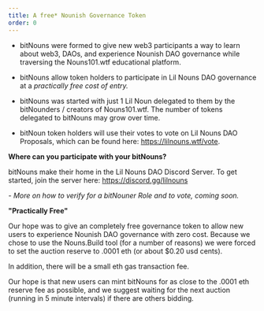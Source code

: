 ```yaml
---
title: A free* Nounish Governance Token
order: 0
---
```


- bitNouns were formed to give new web3 participants a way to learn about web3, DAOs, and experience Nounish DAO governance while traversing the Nouns101.wtf educational platform.

- bitNouns allow token holders to participate in Lil Nouns DAO governance at a *practically free cost of entry.*

- bitNouns was started with just 1 Lil Noun delegated to them by the bitNounders / creators of Nouns101.wtf. The number of tokens delegated to bitNouns may grow over time.

- bitNoun token holders will use their votes to vote on Lil Nouns DAO Proposals, which can be found here: https://lilnouns.wtf/vote.

**Where can you participate with your bitNouns?**

bitNouns make their home in the Lil Nouns DAO Discord Server. To get started, join the server here: https://discord.gg/lilnouns

*- More on how to verify for a bitNouner Role and to vote, coming soon.*

**"Practically Free"** 

Our hope was to give an completely free governance token to allow new users to experience Nounish DAO governance with zero cost. Because we chose to use the Nouns.Build tool (for a number of reasons) we were forced to set the auction reserve to .0001 eth (or about $0.20 usd cents). 

In addition, there will be a small eth gas transaction fee.

Our hope is that new users can mint bitNouns for as close to the .0001 eth reserve fee as possible, and we suggest waiting for the next auction (running in 5 minute intervals) if there are others bidding. 

